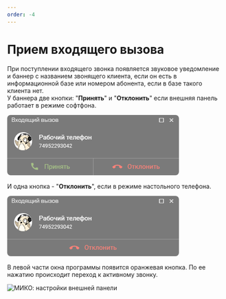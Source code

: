 ```yaml
---
order: -4
---
```


# Прием входящего вызова
При поступлении входящего звонка появляется звуковое уведомление и баннер с названием звонящего клиента, если он есть в информационной базе или номером абонента, если в базе такого клиента нет.  
У баннера две кнопки: "**Принять**" и "**Отклонить**" если внешняя панель работает в режиме софтфона. 

<img class="miko-shadow"  
    src="/assets/panel/incoming-call/cti_priem_soft.png"
    alt="МИКО: прием внешнего звонка"
/> 

И одна кнопка - "**Отклонить**", если в режиме настольного телефона.

<img class="miko-shadow"  
    src="/assets/panel/incoming-call/cti_priem_nast.png"
    alt="МИКО: прием внешнего звонка"
/> 

В левой части окна программы появится оранжевая кнопка. По ее нажатию происходит переход к активному звонку.

<img class="miko-shadow img-zoomable"  
    src="/assets/panel/incoming-call/cti_priem_0.png"
    data-original="/assets/panel/incoming-call/cti_priem_0.png"
    srcset="/assets/panel/incoming-call/cti_priem_0_prev.png 1x, /assets/panel/incoming-call/cti_priem_0.png 2x" 
    alt="МИКО: настройки внешней панели"
/> 
